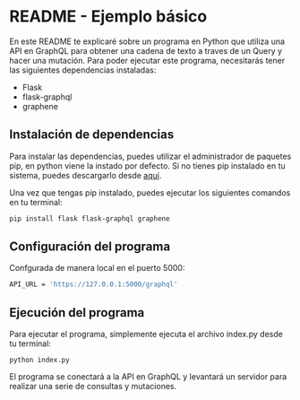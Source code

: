 # README - Ejemplo básico

En este README te explicaré sobre un programa en Python que utiliza una API en GraphQL para obtener una cadena de texto a traves de un Query y hacer una mutación. Para poder ejecutar este programa, necesitarás tener las siguientes dependencias instaladas:

- Flask
- flask-graphql
- graphene

## Instalación de dependencias

Para instalar las dependencias, puedes utilizar el administrador de paquetes pip, en python viene la instado por defecto. Si no tienes pip instalado en tu sistema, puedes descargarlo desde [aquí](https://pip.pypa.io/en/stable/installation/).

Una vez que tengas pip instalado, puedes ejecutar los siguientes comandos en tu terminal:

```bash
pip install flask flask-graphql graphene
```

## Configuración del programa

Confgurada de manera local en el puerto 5000:

```bash
API_URL = 'https://127.0.0.1:5000/graphql'
```

## Ejecución del programa

Para ejecutar el programa, simplemente ejecuta el archivo index.py desde tu terminal:

`python index.py`

El programa se conectará a la API en GraphQL y levantará un servidor para realizar una serie de consultas y mutaciones.
